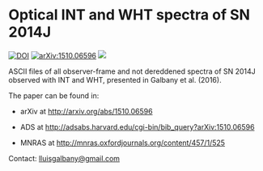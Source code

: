 # Optical INT and WHT spectra of SN 2014J

[![DOI](https://zenodo.org/badge/47898681.svg)](https://zenodo.org/badge/latestdoi/47898681)
[![arXiv:1510.06596](https://img.shields.io/badge/astro--ph.GA-arXiv%3A1510.06596-B31B1B.svg)](https://arxiv.org/abs/1510.06596)
![](https://img.shields.io/badge/Updated-January%202016-green.svg)


ASCII files of all observer-frame and not dereddened spectra of SN 2014J observed with INT and WHT, presented in Galbany et al. (2016).

The paper can be found in:

- arXiv at http://arxiv.org/abs/1510.06596

- ADS at http://adsabs.harvard.edu/cgi-bin/bib_query?arXiv:1510.06596

- MNRAS at http://mnras.oxfordjournals.org/content/457/1/525

Contact: lluisgalbany@gmail.com
